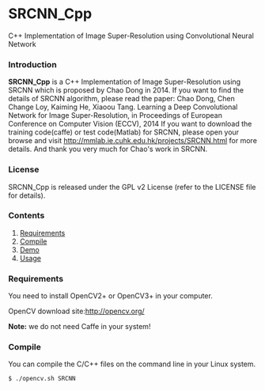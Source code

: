 # SRCNN_Cpp
C++ Implementation of Image Super-Resolution using Convolutional Neural Network

### Introduction
**SRCNN_Cpp** is a C++ Implementation of Image Super-Resolution using SRCNN which is proposed by Chao Dong in 2014.
If you want to find the details of SRCNN algorithm, please read the paper:
Chao Dong, Chen Change Loy, Kaiming He, Xiaoou Tang. Learning a Deep Convolutional Network for Image Super-Resolution, in Proceedings of European Conference on Computer Vision (ECCV), 2014
If you want to download the training code(caffe) or test code(Matlab) for SRCNN, please open your browse and visit http://mmlab.ie.cuhk.edu.hk/projects/SRCNN.html for more details.
And thank you very much for Chao's work in SRCNN.

### License
SRCNN_Cpp is released under the GPL v2 License (refer to the LICENSE file for details).

### Contents
1. [Requirements](#requirements)
2. [Compile](#compile)
3. [Demo](#demo)
4. [Usage](#usage)

### Requirements

You need to install OpenCV2+ or OpenCV3+ in your computer.

OpenCV download site:http://opencv.org/

**Note:** we do not need Caffe in your system!

### Compile

You can compile the C/C++ files on the command line in your Linux system.

``` Shell
$ ./opencv.sh SRCNN
```

